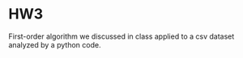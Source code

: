 # HW3
First-order algorithm we discussed in class applied to a csv dataset analyzed by a python code.

